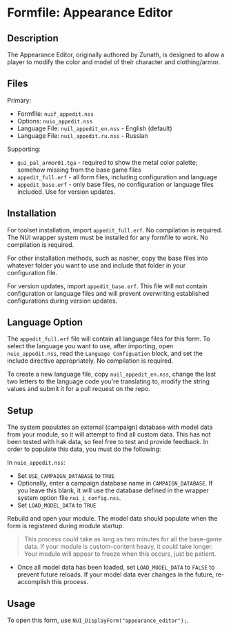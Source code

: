 # Formfile: Appearance Editor

## Description

The Appearance Editor, originally authored by Zunath, is designed to allow a player to modify the color and model of their character and clothing/armor.  

## Files

Primary:

* Formfile: `nuif_appedit.nss`
* Options:  `nuio_appedit.nss`
* Language File: `nuil_appedit_en.nss` - English (default)
* Language File: `nuil_appedit.ru.nss` - Russian

Supporting:
* `gui_pal_armor01.tga` - required to show the metal color palette; somehow missing from the base game files
* `appedit_full.erf` - all form files, including configuration and language
* `appedit_base.erf` - only base files, no configuration or language files included.  Use for version updates.

## Installation

For toolset installation, import `appedit_full.erf`.  No compilation is required.  The NUI wrapper system must be installed for any formfile to work.  No compilation is required.

For other installation methods, such as nasher, copy the base files into whatever folder you want to use and include that folder in your configuration file.

For version updates, import `appedit_base.erf`.  This file will not contain configuration or language files and will prevent overwriting established configurations during version updates.

## Language Option

The `appedit_full.erf` file will contain all language files for this form.  To select the language you want to use, after importing, open `nuio_appedit.nss`, read the `Language Configuation` block, and set the include directive appropriately.  No compilation is required.

To create a new language file, copy `nuil_appedit_en.nss`, change the last two letters to the language code you're translating to, modify the string values and submit it for a pull request on the repo.

## Setup

The system populates an external (campaign) database with model data from your module, so it will attempt to find all custom data.  This has not been tested with hak data, so feel free to test and provide feedback.  In order to populate this data, you must do the following:

In `nuio_appedit.nss`:

* Set `USE_CAMPAIGN_DATABASE` to `TRUE`
* Optionally, enter a campaign database name in `CAMPAIGN_DATABASE`.  If you leave this blank, it will use the database defined in the wrapper system option file `nui_i_config.nss`.
* Set `LOAD_MODEL_DATA` to `TRUE`

Rebuild and open your module.  The model data should populate when the form is registered during module startup.

> This process could take as long as two minutes for all the base-game data.  If your module is custom-content heavy, it could take longer.  Your module will appear to freeze when this occurs, just be patient.

* Once all model data has been loaded, set `LOAD_MODEL_DATA` to `FALSE` to prevent future reloads.  If your model data ever changes in the future, re-accomplish this process.

## Usage

To open this form, use `NUI_DisplayForm("appearance_editor");`.
